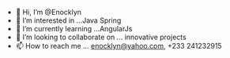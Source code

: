 - 👋 Hi, I’m @Enocklyn
- 👀 I’m interested in ...Java Spring 
- 🌱 I’m currently learning ...AngularJs
- 💞️ I’m looking to collaborate on ... innovative projects
- 📫 How to reach me ... enocklyn@yahoo.com, +233 241232915

<!---
Enocklyn/Enocklyn is a ✨ special ✨ repository because its `README.md` (this file) appears on your GitHub profile.
You can click the Preview link to take a look at your changes.
--->
